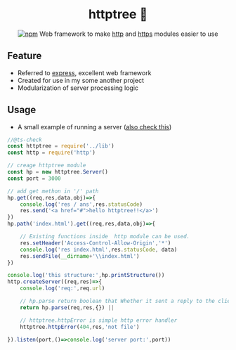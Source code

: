 <div align="center">

# httptree 🌲
[![npm](https://img.shields.io/npm/v/httptree.svg)](https://www.npmjs.com/package/httptree)
Web framework to make [http] and [https] modules easier to use
</div>

## Feature
- Referred to [express](express), excellent  web framework 
- Created for use in my some another project
- Modularization of server processing logic

## Usage
- A small example of running a server ([also check this](./example/example.js))
```js
//@ts-check
const httptree = require('../lib')
const http = require('http')

// creage httptree module
const hp = new httptree.Server() 
const port = 3000

// add get methon in '/' path
hp.get((req,res,data,obj)=>{ 
    console.log('res / ans',res.statusCode)
    res.send('<a href="#">hello httptree!!</a>')
})
hp.path('index.html').get((req,res,data,obj)=>{

    // Existing functions inside  http module can be used.
    res.setHeader('Access-Control-Allow-Origin','*')
    console.log('res index.html',res.statusCode, data)
    res.sendFile(__dirname+'\\index.html')
})

console.log('this structure:',hp.printStructure())
http.createServer((req,res)=>{ 
    console.log('req:',req.url)

    // hp.parse return boolean that Whether it sent a reply to the client
    return hp.parse(req,res,{}) ||

    // httptree.httpError is simple http error handler
    httptree.httpError(404,res,'not file')

}).listen(port,()=>console.log('server port:',port))
```



[http]: https://nodejs.org/dist/latest-v16.x/docs/api/http.html
[https]: https://nodejs.org/dist/latest-v16.x/docs/api/https.html